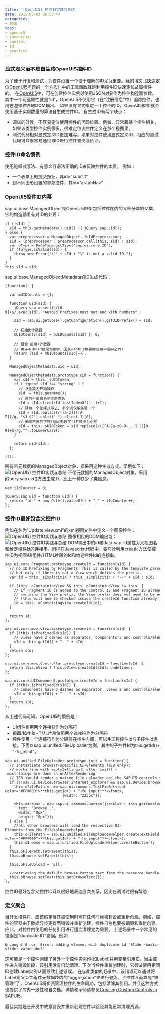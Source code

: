 ```yaml
---
title: '[OpenUI5] 控件ID实践与总结'
date: 2015-05-03 06:53:44
categories: 
- 前端
tags: 
- openui5
- javascript
- control
- id
- practice
---
```

### 显式定义而不是自生成OpenUI5控件ID

为了便于开发和测试，为控件设置一个便于理解的ID尤为重要。我的博文[《快速定位OpenUI5问题的一个方法》](/post/openui5_快速定位openui5问题的一个方法)中的工具函数就是利用控件ID快速定位故障控件的。
在[OpenUI5](http://sww.sas.com/saspedia/OpenUI5)中，可在创建控件实例时使用JSON对象作为控件构造器参数。其中一个可选属性就是"id"，OpenUI5不仅用它（在"注册信息"中）追踪控件，也用在渲染控件的DOM输出。
如果没有显式指定一个控件的ID，OpenUI5框架就会使用基于实例数量的算法自生成控件ID。
自生成ID有两个缺点：
- 调试的时候，不容易定位使用控件的代码位置。例如，异常跟某个控件相关，如果该类型控件实例很多，很难定位该控件定义在那个视图里。
- 测试代码相对显式定义ID更加难写。如果对控件使用显式定义ID，相应的测试代码可以很容易通过该ID进行控件查找或验证。

### 控件ID命名惯例

使用驼峰式写法、有意义且语法正确的ID来反映控件的本质。
例如：
- 一个表单上的提交按钮，其id="submit"
- 到不同图形设置的导航控件，其id="graphNav"

### OpenUI5控件ID内幕

sap.ui.base.ManagedObject是OpenUI5框架包括控件在内的大部分类的父类，它的构造器里有对ID的处理：
```
if (!sId) {
  sId = this.getMetadata().uid() || jQuery.sap.uid();
} else {
  var preprocessor = ManagedObject._fnIdPreprocessor;
  sId = (preprocessor ? preprocessor.call(this, sId) : sId);
  var oType = DataType.getType("sap.ui.core.ID");
  if (!oType.isValid(sId)) {
    throw new Error("\"" + sId + "\" is not a valid ID.");
  }
}
this.sId = sId;
```

sap.ui.base.ManagedObjectMetadata的ID生成代码：
```
(function() {
  
  var mUIDCounts = {};

  function uid(sId) {
    jQuery.sap.assert(!/[0-9]+$/.exec(sId), "AutoId Prefixes must not end with numbers");

    sId = sap.ui.getCore().getConfiguration().getUIDPrefix() + sId;

    // 初始化计数器
    mUIDCounts[sId] = mUIDCounts[sId] || 0;

    // 组合 前缀+计数器
    // 由于不许sId结尾为数字，因此sId和计数器的连接串是安全的!
    return (sId + mUIDCounts[sId]++);
  }
  
  ManagedObjectMetadata.uid = uid;
  
  ManagedObjectMetadata.prototype.uid = function() {
    var sId = this._sUIDToken;
    if ( typeof sId !== "string" ) {
      // 从全类名开始操作
      sId  = this.getName();
      // 降为不带命名空间的类名
      sId = sId.slice(sId.lastIndexOf('.')+1);
      // 降为一个驼峰式写法, 多个词仅取最后一个
      sId = sId.replace(/([a-z])([A-Z])/g, "$1 $2").split(" ").slice(-1)[0];
      // 删除不要的字符(结尾无数字!)并转换为小写
      sId = this._sUIDToken = sId.replace(/([^A-Za-z0-9-_.:])|([0-9]+$)/g,"").toLowerCase();
    }

    return uid(sId);
  };

}());
```

所有带元数据的ManagedObject对象，都采用这种生成方式。示例如下：
![[OpenUI5] 控件ID实践与总结](/images/2015/5/0026uWfMgy6So69EaqV3d.png)
不带元数据的ManagedObject对象，采用jQuery.sap.uid()方法生成ID，比上一种缺少了类信息。
```
var iIdCounter = 0;

jQuery.sap.uid = function uid() {
  return "id-" + new Date().valueOf() + "-" + iIdCounter++;
};
```

### 控件ID最好包含父控件ID
例如在名为"Update.view.xml"的xml视图文件中定义一个图像控件：
![[OpenUI5] 控件ID实践与总结](/images/2015/5/0026uWfMgy6Sob9sBPu5c.jpg)
图像相应的DOM输出为：
![[OpenUI5] 控件ID实践与总结](/images/2015/5/0026uWfMgy6SobcxAAlb5.png)
DOM输出中的id和data-sap-id属性为父视图名和给定控件Id的连接串。同样在Javascript代码中，要巧妙利用creatId方法使控件ID为视图/UI组件/HTML片段的Id和给定控件Id的连接串。
```
sap.ui.core.Fragment.prototype.createId = function(sId) {
  // no ID Prefixing by Fragments! This is called by the template parsers, 
  // but only if there is not a View which defines the prefix.
  var id = this._sExplicitId ? this._sExplicitId + "--" + sId : sId;
  
  if (this._oContainingView && this._oContainingView != this) {
    // if Fragment ID is added to the control ID and Fragment ID already 
    // contains the View prefix, the View prefix does not need to be added again
    // (this will now be checked inside the createId function already!)
    id = this._oContainingView.createId(id);
  }
  
  return id;
};
    
sap.ui.core.mvc.View.prototype.createId = function(sId) {
  if (!this.isPrefixedId(sId)) {
    // views have 2 dashes as separator, components 3 and controls/elements 1
    sId = this.getId() + "--" + sId;
  }
  return sId;
};

sap.ui.core.mvc.Controller.prototype.createId = function(sId) {
  return this.oView ? this.oView.createId(sId): undefined;
};
  
sap.ui.core.UIComponent.prototype.createId = function(sId) {
  if (!this.isPrefixedId(sId)) {
    // components have 3 dashes as separator, views 2 and controls/elements 1
    sId = this.getId() + "---" + sId;
  }
  return sId;
};
```

从上述代码可知，OpenUI5的惯例是：
- UI组件使用两个连接符作为分隔符
- 视图/控件和HTML片段使用两个连接符作为分隔符
- 控件使用一个连接符作为分隔符在控件内部，可以手工将控件Id与子控件Id连接。下面以sap.ui.unified.FileUploader为例，其中的子控件Id为this.getId()+ "-fu_input"。

```
sap.ui.unified.FileUploader.prototype.init = function(){
  // Instantiate browser-specific UI-Elements (IE8 only): 
  // works fine with applySettings() after init() - most things are done in onAfterRendering
  // IE8 should render a native file uploader and the SAPUI5 controls should be exactly behind
  if (!!sap.ui.Device.browser.internet_explorer && sap.ui.Device.browser.version == 8) {
    this.oFilePath = new sap.ui.commons.TextField(<font color="#FF0000">**this.getId() + "-fu_input"**</font>,
                          {width: "225px"});
    
    this.oBrowse = new sap.ui.commons.Button({enabled : this.getEnabled(),
      text: "Browse..",
      width: "0px",
      height: "0px"});
  } else {
    //all other browsers will load the respective UI-Elements from the FileUploaderHelper
    this.oFilePath = sap.ui.unified.FileUploaderHelper.createTextField(<font color="#FF0000">**this.getId() + "-fu_input"**</font>);
    this.oBrowse = sap.ui.unified.FileUploaderHelper.createButton();
  }
  this.oFilePath.setParent(this);
  this.oBrowse.setParent(this);

  this.oFileUpload = null;

  //retrieving the default browse button text from the resource bundle
  this.oBrowse.setText(this.getBrowseText());
};
```

控件ID最好包含父控件ID可以很好地表达层次关系，因此在调试时很有帮助！

### 定义聚合

当开发控件时，应该假定当其被使用时可在任何时候被销毁或重新创建。例如，控件的容器由于数据异步更新而销毁并重新创建，控件自身也要被销毁和重新创建。应此，对控件内使用的任何引用进行适当清理尤为重要。
上述场景中一个常见的错误是"duplicate ID"错误，例如
```
Uncaught Error: Error: adding element with duplicate id 'Slider-basic-slider-valueLabel'
```

这可能是一个控件创建了另外一个控件实例(例如Label)并用变量引用它。当主控件进入销毁阶段，该引用没有自动清理。下次当控件重新创建时，它尝试使用相同ID创建Label实例从而导致上述错误。
在与此类似的场景中，该错误可以通过将Label定义为主组件元数据块内的"aggregation"来进行避免。子控件从而算是“被管理”了，OpenUI5将负责管理控件的生命周期，包括清除其引用。并且这种方式也提供了库内一致性和自文档。详情和示例请参见[Creating Custom Controls in SAPUI5](https://www.nabisoft.com/tutorials/sapui5/creating-custom-controls-in-sapui5#Step2)。

最佳实践是在开发中故意销毁并重新创建控件以验证其能正常清理资源。